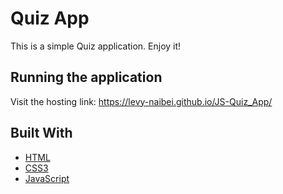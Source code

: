 # Quiz App

This is a simple Quiz application. Enjoy it!

## Running the application

Visit the hosting link: https://levy-naibei.github.io/JS-Quiz_App/
  
## Built With

* [HTML](https://www.w3schools.com/html/html_intro.asp)
* [CSS3](https://www.w3schools.com/css/) 
* [JavaScript](https://www.w3schools.com/js/) 


